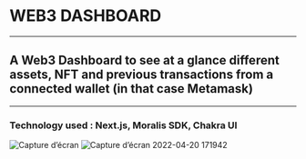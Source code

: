 # WEB3 DASHBOARD
---
## A Web3 Dashboard to see at a glance different assets, NFT and previous transactions from a connected wallet (in that case Metamask)

--------

### Technology used : Next.js, Moralis SDK, Chakra UI


![Capture d’écran](https://user-images.githubusercontent.com/91224700/164163062-d3dcf7ba-aaa4-4858-953a-199baf9ac79e.jpg)
![Capture d’écran 2022-04-20 171942](https://user-images.githubusercontent.com/91224700/164163271-620a3e99-526e-48f1-ac18-1b5b509b0db9.jpg)
